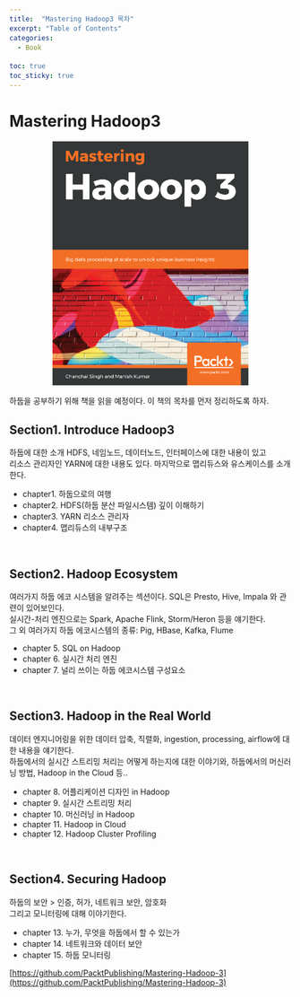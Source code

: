 ```yaml
---
title:  "Mastering Hadoop3 목차"
excerpt: "Table of Contents"
categories:
  - Book

toc: true
toc_sticky: true
---
```


# Mastering Hadoop3

<p align="center"><img src="/assets/images/hadoop/hadoop_cover.png" width=350></p>

하둡을 공부하기 위해 책을 읽을 예정이다. 이 책의 목차를 먼저 정리하도록 하자.

## Section1. Introduce Hadoop3
하둡에 대한 소개 HDFS, 네임노드, 데이터노드, 인터페이스에 대한 내용이 있고  
리소스 관리자인 YARN에 대한 내용도 있다. 마지막으로 맵리듀스와 유스케이스를 소개한다.

- chapter1. 하둡으로의 여행
- chapter2. HDFS(하둡 분산 파일시스템) 깊이 이해하기
- chapter3. YARN 리소스 관리자
- chapter4. 맵리듀스의 내부구조

<br>

## Section2. Hadoop Ecosystem
여러가지 하둡 에코 시스템을 알려주는 섹션이다. SQL은 Presto, Hive, Impala 와 관련이 있어보인다.  
실시간-처리 엔진으로는 Spark, Apache Flink, Storm/Heron 등을 얘기한다.  
그 외 여러가지 하둡 에코시스템의 종류: Pig, HBase, Kafka, Flume

- chapter 5. SQL on Hadoop
- chapter 6. 실시간 처리 엔진
- chapter 7. 널리 쓰이는 하둡 에코시스템 구성요소

<br>

## Section3. Hadoop in the Real World
데이터 엔지니어링을 위한 데이터 압축, 직렬화, ingestion, processing, airflow에 대한 내용을 얘기한다.  
하둡에서의 
실시간 스트리밍 처리는 어떻게 하는지에 대한 이야기와, 하둡에서의 머신러닝 방법, Hadoop in the Cloud 등..

- chapter 8. 어플리케이션 디자인 in Hadoop
- chapter 9. 실시간 스트리밍 처리
- chapter 10. 머신러닝 in Hadoop
- chapter 11. Hadoop in Cloud
- chapter 12. Hadoop Cluster Profiling

<br>

## Section4. Securing Hadoop
하둡의 보안 > 인증, 허가, 네트워크 보안, 암호화   
그리고 모니터링에 대해 이야기한다.

- chapter 13. 누가, 무엇을 하둡에서 할 수 있는가
- chapter 14. 네트워크와 데이터 보안
- chapter 15. 하둡 모니터링


[https://github.com/PacktPublishing/Mastering-Hadoop-3](https://github.com/PacktPublishing/Mastering-Hadoop-3)